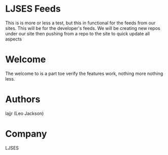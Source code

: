 LJSES Feeds
===========

This is is more or less a test, but this in functional for the feeds from our sites. This will be for the developer's 
feeds. We will be creating new repos under our site then pushing from a repo to the site to quick update all aspects

Welcome
=======

The welcome to is a part toe verify the features work, nothing more nothing less.

Authors
=======

lajjr (Leo Jackson)

Company
=======

LJSES

